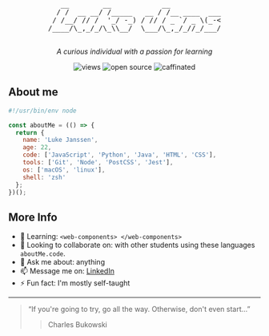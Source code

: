 <div align="center">
   <pre>
   __        __            __            
  / /  __ __/ /_____   __ / /__ ____  ___
 / /__/ // /  '_/ -_) / // / _ `/ _ \(_-<
/____/\_,_/_/\_\\__/  \___/\_,_/_//_/___/
   </pre>
    <p>
       <em>A curious individual with a passion for learning</em>
    </p>
    <img alt="views" src="https://komarev.com/ghpvc/?username=lukejans&label=views">
    <img alt="open source" src="https://img.shields.io/badge/open_source-gray?logo=undertale&logoColor=red&labelColor=turquoise">
    <img alt="caffinated" src="https://img.shields.io/badge/caffeinated-gray?logo=coffeescript&logoColor=white&labelColor=5B4638">
</div>

## About me 
```JavaScript
#!/usr/bin/env node

const aboutMe = (() => {
  return {
    name: 'Luke Janssen',
    age: 22,
    code: ['JavaScript', 'Python', 'Java', 'HTML', 'CSS'],
    tools: ['Git', 'Node', 'PostCSS', 'Jest'],
    os: ['macOS', 'linux'],
    shell: 'zsh'
  };
})();
```

## More Info
- 🌱 Learning: `<web-components> </web-components>`
- 🔭 Looking to collaborate on: with other students using these languages `aboutMe.code`.
- 💬 Ask me about: anything
- 📫 Message me on: [LinkedIn](https://www.linkedin.com/in/luke-janssen-96592a245/)
- ⚡ Fun fact: I'm mostly self-taught

---
> “If you're going to try, go all the way. Otherwise, don't even start...”
>> Charles Bukowski

<!--
**lukejans/lukejans** is a ✨ _special_ ✨ repository because its `README.md` (this file) appears on your GitHub profile.
-->
